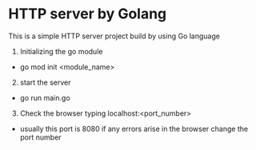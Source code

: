 
# HTTP server by Golang

This is a simple HTTP server project build by using Go language


1. Initializing the go module


* go mod init <module_name>

2. start the server 

* go run main.go

3. Check the browser typing localhost:<port_number> 
* usually this port is 8080 if any errors arise in the browser change the port number


